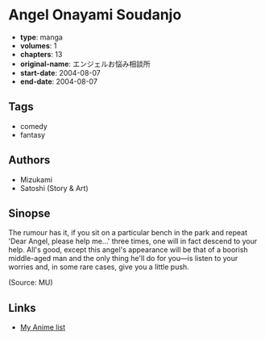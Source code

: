 # Angel Onayami Soudanjo

-   **type**: manga
-   **volumes**: 1
-   **chapters**: 13
-   **original-name**: エンジェルお悩み相談所
-   **start-date**: 2004-08-07
-   **end-date**: 2004-08-07

## Tags

-   comedy
-   fantasy

## Authors

-   Mizukami
-   Satoshi (Story & Art)

## Sinopse

The rumour has it, if you sit on a particular bench in the park and repeat 'Dear Angel, please help me...' three times, one will in fact descend to your help. All's good, except this angel's appearance will be that of a boorish middle-aged man and the only thing he'll do for you—is listen to your worries and, in some rare cases, give you a little push.

(Source: MU)

## Links

-   [My Anime list](https://myanimelist.net/manga/20428/Angel_Onayami_Soudanjo)
